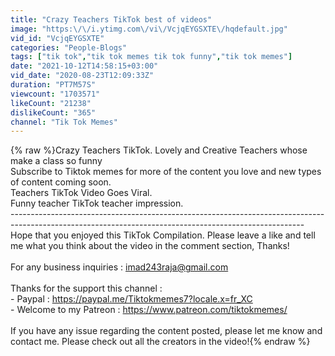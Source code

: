```yaml
---
title: "Crazy Teachers TikTok best of videos"
image: "https:\/\/i.ytimg.com\/vi\/VcjqEYGSXTE\/hqdefault.jpg"
vid_id: "VcjqEYGSXTE"
categories: "People-Blogs"
tags: ["tik tok","tik tok memes tik tok funny","tik tok memes"]
date: "2021-10-12T14:58:15+03:00"
vid_date: "2020-08-23T12:09:33Z"
duration: "PT7M57S"
viewcount: "1703571"
likeCount: "21238"
dislikeCount: "365"
channel: "Tik Tok Memes"
---
```

{% raw %}Crazy Teachers TikTok. Lovely and Creative Teachers whose make a class so funny<br />Subscribe to Tiktok memes for more of the content you love and new types of content coming soon.<br />Teachers TikTok Video Goes Viral.<br />Funny teacher TikTok teacher impression.<br />-------------------------------------------------------------------------------------------------------------------------------------------------------<br />Hope that you enjoyed this TikTok Compilation. Please leave a like and tell me what you think about the video in the comment section, Thanks! <br /><br />For any business inquiries : imad243raja@gmail.com<br /><br />Thanks for the support this channel :<br />- Paypal : <a rel="nofollow" target="blank" href="https://paypal.me/Tiktokmemes7?locale.x=fr_XC">https://paypal.me/Tiktokmemes7?locale.x=fr_XC</a><br />- Welcome to my Patreon : <a rel="nofollow" target="blank" href="https://www.patreon.com/tiktokmemes/">https://www.patreon.com/tiktokmemes/</a><br /><br />If you have any issue regarding the content posted, please let me know and contact me. Please check out all the creators in the video!{% endraw %}

